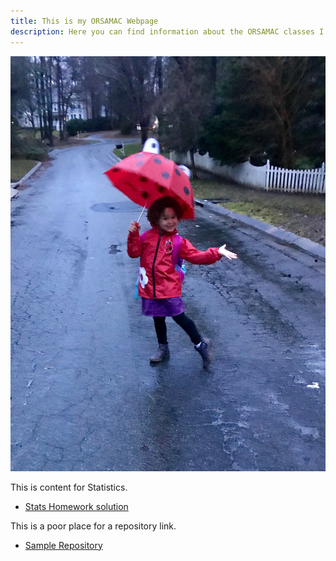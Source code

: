 ```yaml
---
title: This is my ORSAMAC Webpage
description: Here you can find information about the ORSAMAC classes I teach.
---
```


![My Picture](/pics/T.jpg)

This is content for Statistics.
- [Stats Homework solution](/Timeseries/index.md)

This is a poor place for a repository link.
- [Sample Repository](https://github.com/bmarlin96/sample)
